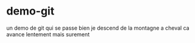 # demo-git
un demo de git qui se passe bien
je descend de la montagne a cheval
ca avance lentement mais surement
